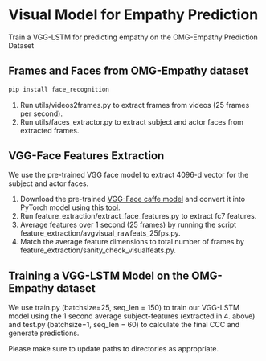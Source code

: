 # Visual Model for Empathy Prediction

Train a VGG-LSTM for predicting empathy on the OMG-Empathy Prediction Dataset

## Frames and Faces from OMG-Empathy dataset

```bash
pip install face_recognition
```
1. Run utils/videos2frames.py to extract frames from videos (25 frames per second).
2. Run utils/faces_extractor.py to extract subject and actor faces from extracted frames. 

## VGG-Face Features Extraction

We use the pre-trained VGG face model to extract 4096-d vector for the subject and actor faces.

1. Download the pre-trained [VGG-Face caffe model](http://www.robots.ox.ac.uk/~vgg/software/vgg_face/) and convert it into PyTorch model using this [tool](https://github.com/fanq15/caffe_to_torch_to_pytorch). 
2. Run feature_extraction/extract_face_features.py to extract fc7 features.
3. Average features over 1 second (25 frames) by running the script feature_extraction/avgvisual_rawfeats_25fps.py.
4. Match the average feature dimensions to total number of frames by feature_extraction/sanity_check_visualfeats.py.

## Training a VGG-LSTM Model on the OMG-Empathy dataset

We use train.py (batchsize=25, seq_len = 150) to train our VGG-LSTM model using the 1 second average subject-features (extracted in 4. above) and test.py (batchsize=1, seq_len = 60) to calculate the final CCC and generate predictions.

Please make sure to update paths to directories as appropriate.
